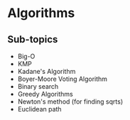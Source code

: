 # Algorithms
## Sub-topics
* Big-O
* KMP
* Kadane's Algorithm
* Boyer-Moore Voting Algorithm
* Binary search
* Greedy Algorithms
* Newton's method (for finding sqrts)
* Euclidean path
